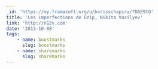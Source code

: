 ```yaml
---
_id: 'https://my.framasoft.org/u/borisschapira/?D6E9tQ'
title: 'Les imperfections de Gzip, Nikita Vasilyev'
link: 'http://n12v.com'
date: '2013-10-08'
tags:
    - name: boostmarks
      slug: boostmarks
    - name: sharemarks
      slug: sharemarks
---
```


<div class="markdown"><p></p></div>
